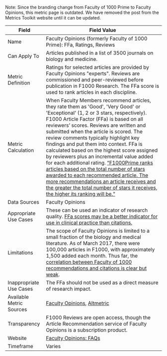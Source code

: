 Note: Since the branding change from Faculty of 1000 Prime to Faculty Opinions, this metric page is outdated. We have removed the post from the Metrics Toolkit website until it can be updated. 

| Field | Field Value |
|------------------------------|-------------------------------------------------|
| Name | Faculty Opinions (formerly Faculty of 1000 Prime): FFa, Ratings, Reviews
| Can Apply To | Articles published in a list of 3500 journals on biology and medicine.
| Metric Definition | Ratings for selected articles are provided by Faculty Opinions "experts". Reviews are commissioned and peer-reviewed before publication in F1000 Research. The FFa score is used to rank articles in each discipline.
| Metric Calculation | When Faculty Members recommend articles, they rate them as 'Good', 'Very Good' or 'Exceptional' (1, 2 or 3 stars, respectively). F1000 Article Factor (FFa) is based on all reviewers’ scores. Reviews are written and submitted when the article is scored. The review comments typically highlight key findings and put them into context. FFa is calculated based on the highest score assigned by reviewers plus an incremental value added for each additional rating. [“F1000Prime ranks articles based on the total number of stars awarded to each recommended article. The more recommendations an article receives and the greater the total number of stars it receives, the higher its ranking will be.”](https://f1000.com/prime/about/whatis/factors)
| Data Sources | Faculty Opinions
| Appropriate Use Cases | These can be used an indicator of research quality. [FFa scores may be a better indicator for use in clinical practice than citations.](https://link.springer.com/article/10.1007/s11192-013-0993-9)
| Limitations | The scope of Faculty Opinions is limited to a small fraction of the biology and medical literature. As of March 2017, there were 100,000 articles in F1000, with approximately 1,500 added each month. Thus far, the [correlation between Faculty of 1000 recommendations and citations is clear but weak](http://onlinelibrary.wiley.com/doi/10.1002/asi.23040/full).
| Inappropriate Use Cases | The FFa should not be used as a direct measure of research impact.
| Available Metric Sources | [Faculty Opinions](https://f1000.com/prime), [Altmetric](http://altmetric.com/)
| Transparency | F1000 Reviews are open access, though the Article Recommendation service of Faculty Opinions is a subscription product.
| Website | [Faculty Opinions: FAQs](https://facultyopinions.com/prime/faq/)
| Timeframe | Varies
